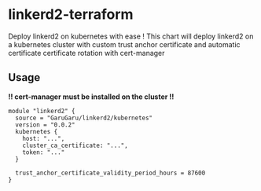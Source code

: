 # linkerd2-terraform

Deploy linkerd2 on kubernetes with ease !
This chart will deploy linkerd2 on a kubernetes cluster with custom trust anchor certificate and automatic certificate certificate rotation with cert-manager

## Usage

**!! cert-manager must be installed on the cluster !!**

```hcl
module "linkerd2" {
  source = "GaruGaru/linkerd2/kubernetes"
  version = "0.0.2"
  kubernetes {
    host: "...",
    cluster_ca_certificate: "...",
    token: "..."
  }

  trust_anchor_certificate_validity_period_hours = 87600 
}
```


